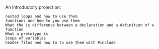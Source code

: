 An introductory project on:

    nested loops and how to use them
    functions and how to you use them
    What the is difference between a declaration and a definition of a function
    What a prototype is
    Scope of variables
    header files and how to to use them with #include
